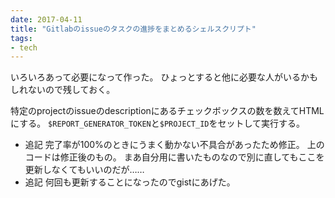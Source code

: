 ```yaml
---
date: 2017-04-11
title: "Gitlabのissueのタスクの進捗をまとめるシェルスクリプト"
tags:
- tech 
---
```


いろいろあって必要になって作った。
ひょっとすると他に必要な人がいるかもしれないので残しておく。

特定のprojectのissueのdescriptionにあるチェックボックスの数を数えてHTMLにする。
`$REPORT_GENERATOR_TOKEN`と`$PROJECT_ID`をセットして実行する。

<script src="https://gist.github.com/kotet/5f864e693ed3388133b64d26915b8ccc.js"></script>

 - 追記
    完了率が100%のときにうまく動かない不具合があったため修正。
    上のコードは修正後のもの。
    まあ自分用に書いたものなので別に直してもここを更新しなくてもいいのだが……
 - 追記
    何回も更新することになったのでgistにあげた。